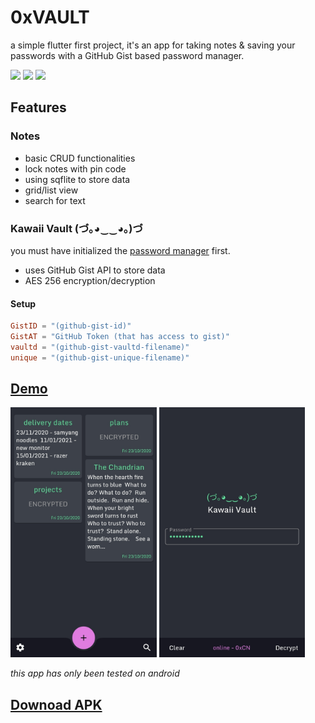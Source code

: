 # 0xVAULT
a simple flutter first project, it's an app for taking notes & saving your passwords with a GitHub Gist based password manager.

<img src="https://img.shields.io/badge/0xVAULT-1.0.0-pink"/>  <img src="https://img.shields.io/badge/Flutter-1.17-lightblue"/>  <img src="https://img.shields.io/badge/Kawaii Vault-1.0.0-green"/>

## Features

### Notes
- basic CRUD functionalities
- lock notes with pin code
- using sqflite to store data
- grid/list view
- search for text

### Kawaii Vault (づ｡◕‿‿◕｡)づ
you must have initialized the [password manager](https://github.com/0xCN/kawaii-vault) first.
- uses GitHub Gist API to store data
- AES 256 encryption/decryption
#### Setup
```toml
GistID = "(github-gist-id)"
GistAT = "GitHub Token (that has access to gist)"
vaultd = "(github-gist-vaultd-filename)"
unique = "(github-gist-unique-filename)"
```

## [Demo](https://www.youtube.com/watch?v=YMaDtI__OQE)
<img src="https://github.com/0xCN/0xVAULT/blob/main/assets/images/screenshot.jpg" height="400"/>  <img src="https://github.com/0xCN/0xVAULT/blob/main/assets/images/screenshot2.jpg" height="400"/>

*this app has only been tested on android*
## [Downoad APK](https://github.com/0xCN/0xVAULT/releases/)
